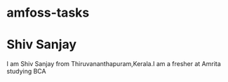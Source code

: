 # amfoss-tasks
# Shiv Sanjay
I am Shiv Sanjay from Thiruvananthapuram,Kerala.I am a fresher at Amrita studying BCA
